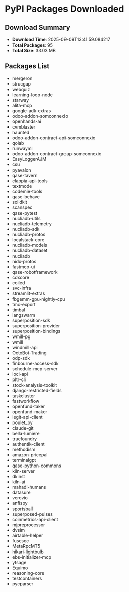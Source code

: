 # PyPI Packages Downloaded

## Download Summary
- **Download Time**: 2025-09-09T13:41:59.084217
- **Total Packages**: 95
- **Total Size**: 33.03 MB

## Packages List
- mergeron
- strucgap
- webquiz
- learning-loop-node
- starway
- alita-mcp
- google-adk-extras
- odoo-addon-somconnexio
- openhands-ai
- cvmblaster
- haunted
- odoo-addon-contract-api-somconnexio
- qolab
- runwayml
- odoo-addon-contract-group-somconnexio
- EasyLoggerAJM
- csu
- pyavalon
- qase-tavern
- clappia-api-tools
- textmode
- codemie-tools
- qase-behave
- solidkit
- scanspec
- qase-pytest
- nucliadb-utils
- nucliadb-telemetry
- nucliadb-sdk
- nucliadb-protos
- localstack-core
- nucliadb-models
- nucliadb-dataset
- nucliadb
- nidx-protos
- fastmcp-ui
- qase-robotframework
- cdxcore
- coiled
- svc-infra
- streamlit-extras
- fbgemm-gpu-nightly-cpu
- tmc-export
- timbal
- langswarm
- superposition-sdk
- superposition-provider
- superposition-bindings
- wmill-pg
- wmill
- windmill-api
- OctoBot-Trading
- odp-sdk
- finbourne-access-sdk
- schedule-mcp-server
- loci-api
- pltr-cli
- stock-analysis-toolkit
- django-restricted-fields
- taskcluster
- fastworkflow
- openfund-taker
- openfund-maker
- legit-api-client
- poulet_py
- claude-git
- bella-lumiere
- truefoundry
- authentik-client
- methodism
- amazon-pricepal
- terminalgpt
- qase-python-commons
- kiln-server
- dkinst
- kiln-ai
- mahadi-humans
- datasure
- verovio
- anfispy
- sportsball
- superposed-pulses
- coinmetrics-api-client
- mjpreprocessor
- dvsim
- airtable-helper
- fusesoc
- MetaRpcMT5
- hikari-lightbulb
- ebs-initializer-mcp
- ytsage
- Equimo
- reasoning-core
- testcontainers
- pycparser
